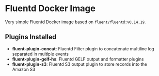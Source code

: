 # Fluentd Docker Image

Very simple Fluentd Docker image based on `fluent/fluentd:v0.14.19`.

## Plugins Installed

- **fluent-plugin-concat**: Fluentd Filter plugin to concatenate multiline log separated in multiple events
- **fluent-plugin-gelf-hs**: Fluentd GELF output and formatter plugins
- **fluent-plugin-s3**: Fluentd S3 output plugin to store records into the Amazon S3
